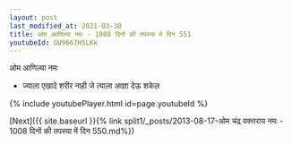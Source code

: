 ```yaml
---
layout: post
last_modified_at: 2021-03-30
title: ओम आणिल्या नमः - 1008 दिनों की तपस्या में दिन 551
youtubeId: GU9667H5LKk
---
```

 
 
 ओम आणिल्या नमः  
 
 -  ज्याला एखादे शरीर नाही जे त्याला आज्ञा देऊ शकेल 
 
  
 
  
 
 
 
 
 
 


{% include youtubePlayer.html id=page.youtubeId %}
 
[Next]({{ site.baseurl }}{% link  split1/_posts/2013-08-17-ओम चंद्र वक्त्तराय नमः - 1008 दिनों की तपस्या में दिन 550.md%})
 
